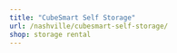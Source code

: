 ```yaml
---
title: "CubeSmart Self Storage"
url: /nashville/cubesmart-self-storage/
shop: storage rental
---
```

